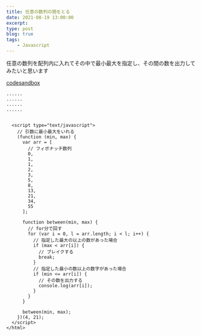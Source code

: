 ```yaml
---
title: 任意の数列の間をとる
date: 2021-08-19 13:00:00
excerpt:
type: post
blog: true
tags:
    - Javascript
---
```


任意の数列を配列内に入れてその中で最小最大を指定し、その間の数を出力してみたいと思います


[codesandbox](https://codesandbox.io/s/patient-surf-etjgv?file=/src/app/app.component.ts)




```
......
......
......
......


  <script type="text/javascript">
    // 引数に最小最大をいれる
    (function (min, max) {
      var arr = [
        // フィボナッチ数列
        0,
        1,
        1,
        2,
        3,
        5,
        8,
        13,
        21,
        34,
        55
      ];

      function between(min, max) {
        // for分で回す
        for (var i = 0, l = arr.length; i < l; i++) {
          // 指定した最大の以上の数があった場合
          if (max < arr[i]) {
            // ブレイクする
            break;
          }
          // 指定した最小の数以上の数字があった場合
          if (min <= arr[i]) {
            // その数を出力する
            console.log(arr[i]);
          }
        }
      }

      between(min, max);
    })(4, 21);
  </script>
</html>

```

